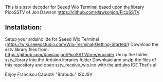 This is a sstv decoder for Seeed Wio Terminal based upon the library PicoSSTV of Jon Dawson https://github.com/dawsonjon/PicoSSTV.


Installation:
------------
Setup your arduino ide for Seeed Wio Terminal (https://wiki.seeedstudio.com/Wio-Terminal-Getting-Started/)
Download the sstv library files from: https://github.com/dawsonjon/PicoSSTV/tree/encoder
Unzip the folder sstv_library into the Arduino libraries folder
Download and unzip the files of this repository and open sstv_receive_wio.ino with the arduino IDE
That's all

Enjoy
Franciscu Capuzzi "Brabudu" IS0JSV
